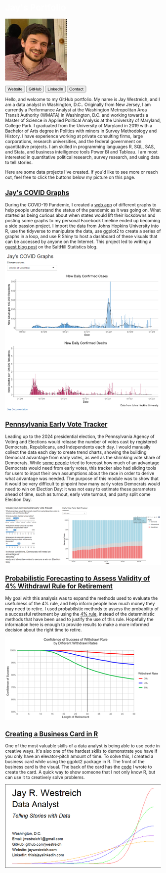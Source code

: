# <span style="color:white">Jay's Portfolio</span>
![](/images/Profile_resized.png)


<a href="https://jaywestreich.com" target="_blank"><button>Website</button></a>
<a href="https://github.com/jwestreich" target="_blank"><button>GitHub</button></a>
<a href="https://thisisjayslinkedin.com" target="_blank"><button>LinkedIn</button></a>
<a href="http://jaywestreich.weebly.com/contact.html" target="_blank"><button>Contact</button></a>

Hello, and welcome to my GitHub portfolio. My name is Jay Westreich, and I am a data analyst in Washington, D.C.. Originally from New Jersey, I am currently a Performance Analyst at the Washington Metropolitan Area Transit Authority (WMATA) in Washington, D.C. and working towards a Master of Science in Applied Political Analysis at the University of Maryland, College Park. I graduated from the University of Maryland in 2019 with a Bachelor of Arts degree in Politics with minors in Survey Methodology and History. I have experience working at private consulting firms, large corporations, research universities, and the federal government on quantitative projects. I am skilled in programming languages R, SQL, SAS, and Stata, and business intelligence tools Power BI and Tableau. I am most interested in quantitative political research, survey research, and using data to tell stories.

Here are some data projects I've created. If you'd like to see more or reach out, feel free to click the buttons below my picture on this page.

## [Jay's COVID Graphs](https://github.com/jwestreich/jayscovidgraphs)
During the COVID-19 Pandemic, I created a [web app](https://www.jayscovidgraphs.com) of different graphs to help people understand the status of the pandemic as it was going on. What started as being curious about when states would lift their lockdowns and posting some graphs to my personal Facebook timeline ended up becoming a side passion project. I import the data from Johns Hopkins University into R, use the tidyverse to manipulate the data, use ggplot2 to create a series of graphs in a loop, and use R Shiny to host a dashboard of these visuals that can be accessed by anyone on the Internet. This project led to writing a [guest blog post](https://salthillstatistics.com/posts/79) on the SaltHill Statistics blog.

![](/images/JaysCOVIDgraphs.png)

## [Pennsylvania Early Vote Tracker](https://jaysrshinyapps.shinyapps.io/pa_early_vote//)
Leading up to the 2024 presidential election, the Pennsylvania Agency of Voting and Elections would release the number of votes cast by registered Democrats, Republicans, and Independents each day. I would manually collect the data each day to create trend charts, showing the building Democrat advantage from early votes, as well as the shrinking vote share of Democrats. While [some people](https://twitter.com/blockedfreq/status/1843321985184731643) tried to forecast how much of an advantage Democrats would need from early votes, this tracker also had sliding tools for users to input their own assumptions about the race in order to derive what advantage was needed. The purpose of this module was to show that it would be very difficult to pinpoint how many early votes Democrats would need to win on Election Day: it was not easy to estimate these parameters ahead of time, such as turnout, early vote turnout, and party split come Election Day. 

![](/images/pa_early_vote_tracker.png)

## [Probabilistic Forecasting to Assess Validity of 4% Withdrawl Rule for Retirement](https://github.com/jwestreich/safe_withdrawl_rate)
My goal with this analysis was to expand the methods used to evaluate the usefulness of the 4% rule, and help inform people how much money they may need to retire. I used probabilistic methods to assess the probability of a successful retirement by using the [4% rule](https://www.bankrate.com/retirement/what-is-the-4-percent-rule/#:~:text=The%204%25%20rule%20is%20a,subsequent%20year%20for%2030%20years.), instead of the deterministic methods that have been used to justify the use of this rule. Hopefully the information here is enough to provide results to make a more informed decision about the right time to retire.

![](/images/withdrawl.png)

## [Creating a Business Card in R](https://github.com/jwestreich/business_card)
One of the most valuable skills of a data analyst is being able to use code in creative ways. It's also one of the hardest skills to demonstrate you have if you only have an elevator-pitch amount of time. To solve this, I created a business card while using the ggplot2 package in R. The front of the business card is the visual. The back of the card has the [code](https://github.com/jwestreich/business_card/blob/main/BusinessCard_public.R) I wrote to create the card. A quick way to show someone that I not only know R, but can use it to creatively solve problems.

![](/images/business_card.png)
